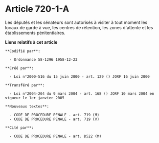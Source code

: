# Article 720-1-A

Les députés et les sénateurs sont autorisés à visiter à tout moment les locaux de garde à vue, les centres de rétention, les
zones d'attente et les établissements pénitentiaires.

**Liens relatifs à cet article**

	**Codifié par**:

	  - Ordonnance 58-1296 1958-12-23

	**Créé par**:

	  - Loi n°2000-516 du 15 juin 2000 - art. 129 () JORF 16 juin 2000

	**Transféré par**:

	  - Loi n°2004-204 du 9 mars 2004 - art. 168 () JORF 10 mars 2004 en vigueur le 1er janvier 2005

	**Nouveaux textes**:

	  - CODE DE PROCEDURE PENALE - art. 719 (M)
	  - CODE DE PROCEDURE PENALE - art. 719 (V)

	**Cité par**:

	  - CODE DE PROCEDURE PENALE - art. D522 (M)
